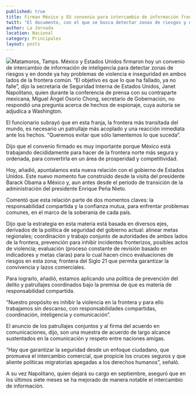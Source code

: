 ```yaml
---
published: true
title: Firman México y EU convenio para intercambio de información fronteriza
twitt: "El documento, con el que se busca detectar zonas de riesgos y en donde ya hay problemas de violencia e inseguridad, fue firmado por la titular de Seguridad Interna de EU, Janet Napolitano, y de Gobernación, Miguel Ángel Osorio Chong."
author: La Jornada
location: Nacional
category: Principales
layout: posts
---
```


![](http://i.imgur.com/tHL27hPm.jpg)Matamoros, Tamps. México y Estados Unidos firmaron hoy un convenio de intercambio de información de inteligencia para detectar zonas de riesgos y en donde ya hay problemas de violencia e inseguridad en ambos lados de la frontera común.
“El objetivo es que lo que ha fallado, ya no falle”, dijo la secretaria de Seguridad Interna de Estados Unidos, Janet Napolitano, quien durante la conferencia de prensa con su contraparte mexicana, Miguel Ángel Osorio Chong, secretario de Gobernación, no respondió una pregunta acerca de hechos de espionaje, cuya autoría se adjudica a Washington.

El funcionario subrayó que en esta franja, la frontera más transitada del mundo, es necesario un patrullaje más acoplado y una reacción inmediata ante los hechos. “Queremos evitar que sólo lamentemos lo que suceda”.

Dijo que el convenio firmado es muy importante porque México está trabajando decididamente para hacer de la frontera norte más segura y ordenada, para convertirla en un área de prosperidad y competitividad.

Hoy, añadió, apuntalamos esta nueva relación con el gobierno de Estados Unidos. Este nuevo momento fue construido desde la visita del presidente Barack Obama a México y, aun antes desde el periodo de transición de la administración del presidente Enrique Peña Nieto.

Comentó que esta relación parte de dos momentos claves: la responsabilidad compartida y la confianza mutua, para enfrentar problemas comunes, en el marco de la soberanía de cada país.

Dijo que la estrategia en esta materia está basada en diversos ejes, derivados de la política de seguridad del gobierno actual: alinear metas regionales; coordinación y trabajo conjunto de autoridades de ambos lados de la frontera, prevención para inhibir incidentes fronterizos, posibles actos de violencia; evaluación (proceso constante de revisión basado en indicadores y metas claras) para lo cual hacen cinco evaluaciones de riesgos en esta zona; frontera del Siglo 21 que permita garantizar la convivencia y lazos comerciales.

Para lograrlo, añadió, estamos aplicando una política de prevención del delito y patrullajes coordinados bajo la premisa de que es materia de responsabilidad compartida.

“Nuestro propósito es inhibir la violencia en la frontera y para ello trabajamos sin descanso, con responsabilidades compartidas, coordinación, inteligencia y comunicación”.

El anuncio de los patrullajes conjuntos y al firma del acuerdo en comunicaciones, dijo, son una muestra de acuerdo de largo alcance sustentados en la comunicación y respeto entre naciones amigas.

“Hay que garantizar la seguridad desde un enfoque ciudadano, que promueva el intercambio comercial, que propicie los cruces seguros y que aliente políticas migratorias apegadas a los derechos humanos”, señaló.

A su vez Napolitano, quien dejará su cargo en septiembre, aseguró que en los últimos siete meses se ha mejorado de manera notable el intercambio de información.
